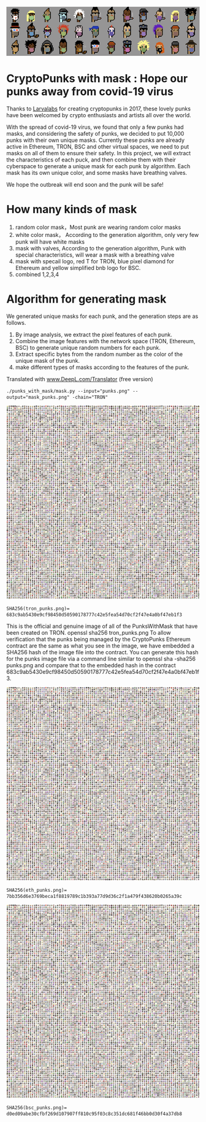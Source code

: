 ![punks_with_mask](/punk-with-mask-variety.png)
# CryptoPunks with mask : Hope our punks away from covid-19 virus
 
Thanks to [Larvalabs](https://github.com/larvalabs) for creating cryptopunks in 2017, these lovely punks have been welcomed by crypto enthusiasts and artists all over the world.

With the spread of covid-19 virus, we found that only a few punks had masks, and considering the safety of punks, we decided to put 10,000 punks with their own unique masks.
Currently these punks are already active in Ethereum, TRON, BSC and other virtual spaces, we need to put masks on all of them to ensure their safety. In this project, we will extract the characteristics of each puck, and then combine them with their cyberspace to generate a unique mask for each punk by algorithm. Each mask has its own unique color, and some masks have breathing valves.

We hope the outbreak will end soon and the punk will be safe!

# How many kinds of mask

1. random color mask，Most punk are wearing random color masks
2. white color mask， According to the generation algorithm, only very few punk will have white masks
3. mask with valves, According to the generation algorithm,  Punk with special characteristics, will wear a mask with a breathing valve
4. mask with specail logo,  red T for TRON, blue pixel diamond for Ethereum and yellow simplified bnb logo for BSC.
5. combined 1,2,3,4

# Algorithm for generating mask
We generated unique masks for each punk, and the generation steps are as follows.
1. By image analysis, we extract the pixel features of each punk.
2. Combine the image features with the network space (TRON, Ethereum, BSC) to generate unique random numbers for each punk.
3. Extract specific bytes from the random number as the color of the unique mask of the punk.
4. make different types of masks according to the features of the punk.

Translated with www.DeepL.com/Translator (free version)

```
./punks_with_mask/mask.py --input="punks.png" --output="mask_punks.png" -chain="TRON"
```
![punks_with_mask](/tron_punks.png)

```
SHA256(tron_punks.png)= 683c9ab5430e9cf98450d50590178777c42e5fea54d70cf2f47e4a0bf47eb1f3
```
This is the official and genuine image of all of the PunksWithMask that have been created on TRON. openssl sha256 tron_punks.png 
To allow verification that the punks being managed by the CryptoPunks Ethereum contract are the same as what you see in the image, we have embedded a SHA256 hash of the image file into the contract. You can generate this hash for the punks image file via a command line similar to openssl sha -sha256 punks.png and compare that to the embedded hash in the contract 683c9ab5430e9cf98450d50590178777c42e5fea54d70cf2f47e4a0bf47eb1f3.


![punks_with_mask](/eth_punks.png)
```
SHA256(eth_punks.png)= 7bb356d6e3769beca1f8819789c1b393a77d9d36c2f1a479f438620b0265a39c
```
![punks_with_mask](/bsc_punks.png)
```
SHA256(bsc_punks.png)= d0ed09abe30cfbf269d107907ff810c95f03c8c351dc681f46bb0d30f4a37db8
```
